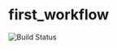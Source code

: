 # first_workflow
![Build Status](https://github.com/deffuzerg/first_workflow/workflows/Tests/badge.svg)
